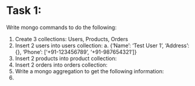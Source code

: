 # Task 1:
Write mongo commands to do the following:
1.	Create 3 collections: Users, Products, Orders
2.	Insert 2 users into users collection:
a.	{‘Name’: ‘Test User 1’, ‘Address’: {}, ‘Phone’: [‘+91-123456789’, ‘+91-987654321’]}
3.	Insert 2 products into product collection:
4.	Insert 2 orders into orders collection:
5.	Write a mongo aggregation to get the following information:
6.	
